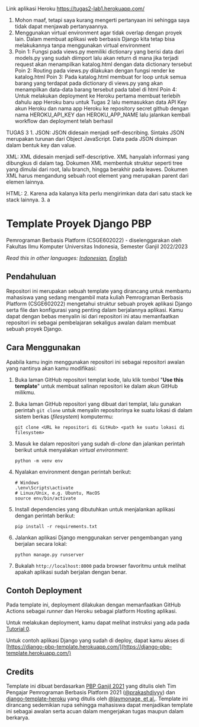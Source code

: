Link aplikasi Heroku https://tugas2-lab1.herokuapp.com/
1. Mohon maaf, tetapi saya kurang mengerti pertanyaan ini sehingga saya tidak dapat menjawab pertanyaannya.
2. 
   Menggunakan virtual environment agar tidak overlap dengan proyek lain. Dalam membuat aplikasi web berbasis Django kita tetap bisa melakukannya tanpa menggunakan virtual environment
3. 
   Poin 1: Fungsi pada views.py memiliki dictionary yang berisi data dari models.py yang sudah diimport lalu akan return di mana jika terjadi request akan menampilkan katalog.html dengan data dictionary tersebut
   Poin 2: Routing pada views.py dilakukan dengan fungsi render ke katalog.html
   Poin 3: Pada katalog.html membuat for loop untuk semua barang yang terdapat pada dictionary di views.py yang akan menampilkan data-data barang tersebut pada tabel di html
   Poin 4: Untuk melakukan deployment ke Heroku pertama membuat terlebih dahulu app Heroku baru untuk Tugas 2 lalu memasukkan data API Key akun Heroku dan nama app Heroku ke repository secret github dengan nama HEROKU_API_KEY dan HEROKU_APP_NAME lalu jalankan kembali workflow dan deployment telah berhasil

TUGAS 3
1. 
   JSON: JSON didesain menjadi self-describing. Sintaks JSON merupakan turunan dari Object JavaScript. Data pada JSON disimpan dalam bentuk key dan value.

   XML: XML didesain menjadi self-descriptive. XML hanyalah informasi yang dibungkus di dalam tag. Dokumen XML membentuk struktur seperti tree yang dimulai dari root, lalu branch, hingga berakhir pada leaves. Dokumen XML harus mengandung sebuah root element yang merupakan parent dari elemen lainnya.

   HTML: 
2. Karena ada kalanya kita perlu mengirimkan data dari satu stack ke stack lainnya.
3. a

# Template Proyek Django PBP

Pemrograman Berbasis Platform (CSGE602022) - diselenggarakan oleh Fakultas Ilmu Komputer Universitas Indonesia, Semester Ganjil 2022/2023

*Read this in other languages: [Indonesian](README.md), [English](README.en.md)*

## Pendahuluan

Repositori ini merupakan sebuah template yang dirancang untuk membantu mahasiswa yang sedang mengambil mata kuliah Pemrograman Berbasis Platform (CSGE602022) mengetahui struktur sebuah proyek aplikasi Django serta file dan konfigurasi yang penting dalam berjalannya aplikasi. Kamu dapat dengan bebas menyalin isi dari repositori ini atau memanfaatkan repositori ini sebagai pembelajaran sekaligus awalan dalam membuat sebuah proyek Django.

## Cara Menggunakan

Apabila kamu ingin menggunakan repositori ini sebagai repositori awalan yang nantinya akan kamu modifikasi:

1. Buka laman GitHub repositori templat kode, lalu klik tombol "**Use this template**"
   untuk membuat salinan repositori ke dalam akun GitHub milikmu.
2. Buka laman GitHub repositori yang dibuat dari templat, lalu gunakan perintah
   `git clone` untuk menyalin repositorinya ke suatu lokasi di dalam sistem
   berkas (_filesystem_) komputermu:

   ```shell
   git clone <URL ke repositori di GitHub> <path ke suatu lokasi di filesystem>
   ```
3. Masuk ke dalam repositori yang sudah di-_clone_ dan jalankan perintah berikut
   untuk menyalakan _virtual environment_:

   ```shell
   python -m venv env
   ```
4. Nyalakan environment dengan perintah berikut:

   ```shell
   # Windows
   .\env\Scripts\activate
   # Linux/Unix, e.g. Ubuntu, MacOS
   source env/bin/activate
   ```
5. Install dependencies yang dibutuhkan untuk menjalankan aplikasi dengan perintah berikut:

   ```shell
   pip install -r requirements.txt
   ```

6. Jalankan aplikasi Django menggunakan server pengembangan yang berjalan secara
   lokal:

   ```shell
   python manage.py runserver
   ```
7. Bukalah `http://localhost:8000` pada browser favoritmu untuk melihat apakah aplikasi sudah berjalan dengan benar.

## Contoh Deployment 

Pada template ini, deployment dilakukan dengan memanfaatkan GitHub Actions sebagai _runner_ dan Heroku sebagai platform Hosting aplikasi. 

Untuk melakukan deployment, kamu dapat melihat instruksi yang ada pada [Tutorial 0](https://pbp-fasilkom-ui.github.io/ganjil-2023/assignments/tutorial/tutorial-0).

Untuk contoh aplikasi Django yang sudah di deploy, dapat kamu akses di [https://django-pbp-template.herokuapp.com/](https://django-pbp-template.herokuapp.com/)

## Credits

Template ini dibuat berdasarkan [PBP Ganjil 2021](https://gitlab.com/PBP-2021/pbp-lab) yang ditulis oleh Tim Pengajar Pemrograman Berbasis Platform 2021 ([@prakashdivyy](https://gitlab.com/prakashdivyy)) dan [django-template-heroku](https://github.com/laymonage/django-template-heroku) yang ditulis oleh [@laymonage, et al.](https://github.com/laymonage). Template ini dirancang sedemikian rupa sehingga mahasiswa dapat menjadikan template ini sebagai awalan serta acuan dalam mengerjakan tugas maupun dalam berkarya.